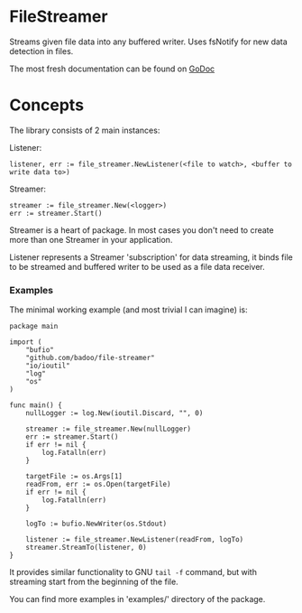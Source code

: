 # FileStreamer
Streams given file data into any buffered writer. Uses fsNotify for new data detection in files.

The most fresh documentation can be found on [GoDoc](https://godoc.org/github.com/badoo/file-streamer)

# Concepts

The library consists of 2 main instances:

Listener:
```
listener, err := file_streamer.NewListener(<file to watch>, <buffer to write data to>)
```

Streamer:
```
streamer := file_streamer.New(<logger>)
err := streamer.Start()
```

Streamer is a heart of package. In most cases you don't need to create more than one Streamer in your application.

Listener represents a Streamer 'subscription' for data streaming,
it binds file to be streamed and buffered writer to be used as a file data receiver.

### Examples

The minimal working example (and most trivial I can imagine) is:

```
package main

import (
	"bufio"
	"github.com/badoo/file-streamer"
	"io/ioutil"
	"log"
	"os"
)

func main() {
	nullLogger := log.New(ioutil.Discard, "", 0)

	streamer := file_streamer.New(nullLogger)
	err := streamer.Start()
	if err != nil {
		log.Fatalln(err)
	}

	targetFile := os.Args[1]
	readFrom, err := os.Open(targetFile)
	if err != nil {
		log.Fatalln(err)
	}

	logTo := bufio.NewWriter(os.Stdout)

	listener := file_streamer.NewListener(readFrom, logTo)
	streamer.StreamTo(listener, 0)
}
```

It provides similar functionality to GNU `tail -f` command, but with streaming 
start from the beginning of the file.

You can find more examples in 'examples/' directory of the package.
